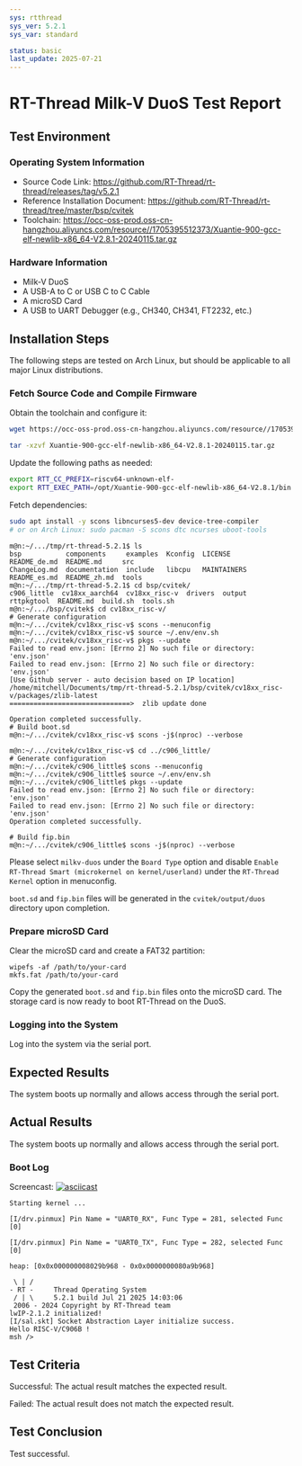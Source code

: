 ```yaml
---
sys: rtthread
sys_ver: 5.2.1
sys_var: standard

status: basic
last_update: 2025-07-21
---
```


# RT-Thread Milk-V DuoS Test Report

## Test Environment

### Operating System Information

- Source Code Link: https://github.com/RT-Thread/rt-thread/releases/tag/v5.2.1
- Reference Installation Document: https://github.com/RT-Thread/rt-thread/tree/master/bsp/cvitek
- Toolchain: https://occ-oss-prod.oss-cn-hangzhou.aliyuncs.com/resource//1705395512373/Xuantie-900-gcc-elf-newlib-x86_64-V2.8.1-20240115.tar.gz

### Hardware Information

- Milk-V DuoS
- A USB-A to C or USB C to C Cable
- A microSD Card
- A USB to UART Debugger (e.g., CH340, CH341, FT2232, etc.)

## Installation Steps

The following steps are tested on Arch Linux, but should be applicable to all major Linux distributions.

### Fetch Source Code and Compile Firmware

Obtain the toolchain and configure it:
```bash
wget https://occ-oss-prod.oss-cn-hangzhou.aliyuncs.com/resource//1705395512373/Xuantie-900-gcc-elf-newlib-x86_64-V2.8.1-20240115.tar.gz

tar -xzvf Xuantie-900-gcc-elf-newlib-x86_64-V2.8.1-20240115.tar.gz
```

Update the following paths as needed:
```bash
export RTT_CC_PREFIX=riscv64-unknown-elf-
export RTT_EXEC_PATH=/opt/Xuantie-900-gcc-elf-newlib-x86_64-V2.8.1/bin
```

Fetch dependencies:
```bash
sudo apt install -y scons libncurses5-dev device-tree-compiler
# or on Arch Linux: sudo pacman -S scons dtc ncurses uboot-tools
```

```shell
m@n:~/.../tmp/rt-thread-5.2.1$ ls
bsp           components     examples  Kconfig  LICENSE      README_de.md  README.md     src
ChangeLog.md  documentation  include   libcpu   MAINTAINERS  README_es.md  README_zh.md  tools
m@n:~/.../tmp/rt-thread-5.2.1$ cd bsp/cvitek/
c906_little  cv18xx_aarch64  cv18xx_risc-v  drivers  output  rttpkgtool  README.md  build.sh  tools.sh
m@n:~/.../bsp/cvitek$ cd cv18xx_risc-v/
# Generate configuration
m@n:~/.../cvitek/cv18xx_risc-v$ scons --menuconfig
m@n:~/.../cvitek/cv18xx_risc-v$ source ~/.env/env.sh
m@n:~/.../cvitek/cv18xx_risc-v$ pkgs --update
Failed to read env.json: [Errno 2] No such file or directory: 'env.json'
Failed to read env.json: [Errno 2] No such file or directory: 'env.json'
[Use Github server - auto decision based on IP location]
/home/mitchell/Documents/tmp/rt-thread-5.2.1/bsp/cvitek/cv18xx_risc-v/packages/zlib-latest
==============================>  zlib update done

Operation completed successfully.
# Build boot.sd
m@n:~/.../cvitek/cv18xx_risc-v$ scons -j$(nproc) --verbose

m@n:~/.../cvitek/cv18xx_risc-v$ cd ../c906_little/
# Generate configuration
m@n:~/.../cvitek/c906_little$ scons --menuconfig
m@n:~/.../cvitek/c906_little$ source ~/.env/env.sh
m@n:~/.../cvitek/c906_little$ pkgs --update
Failed to read env.json: [Errno 2] No such file or directory: 'env.json'
Failed to read env.json: [Errno 2] No such file or directory: 'env.json'
Operation completed successfully.

# Build fip.bin
m@n:~/.../cvitek/c906_little$ scons -j$(nproc) --verbose
```

Please select `milkv-duos` under the `Board Type` option and disable `Enable RT-Thread Smart (microkernel on kernel/userland)` under the `RT-Thread Kernel` option in menuconfig.

`boot.sd` and `fip.bin` files will be generated in the `cvitek/output/duos` directory upon completion.

### Prepare microSD Card

Clear the microSD card and create a FAT32 partition:
```shell
wipefs -af /path/to/your-card
mkfs.fat /path/to/your-card
```

Copy the generated `boot.sd` and `fip.bin` files onto the microSD card. The storage card is now ready to boot RT-Thread on the DuoS.

### Logging into the System

Log into the system via the serial port.

## Expected Results

The system boots up normally and allows access through the serial port.

## Actual Results

The system boots up normally and allows access through the serial port.

### Boot Log

Screencast:
[![asciicast](https://asciinema.org/a/WvrrTMHJyKlhT2GLEKolzIzw0.svg)](https://asciinema.org/a/WvrrTMHJyKlhT2GLEKolzIzw0)

```log
Starting kernel ...

[I/drv.pinmux] Pin Name = "UART0_RX", Func Type = 281, selected Func [0]

[I/drv.pinmux] Pin Name = "UART0_TX", Func Type = 282, selected Func [0]

heap: [0x0x000000008029b968 - 0x0x0000000080a9b968]

 \ | /
- RT -     Thread Operating System
 / | \     5.2.1 build Jul 21 2025 14:03:06
 2006 - 2024 Copyright by RT-Thread team
lwIP-2.1.2 initialized!
[I/sal.skt] Socket Abstraction Layer initialize success.
Hello RISC-V/C906B !
msh />

```

## Test Criteria

Successful: The actual result matches the expected result.

Failed: The actual result does not match the expected result.

## Test Conclusion

Test successful.
